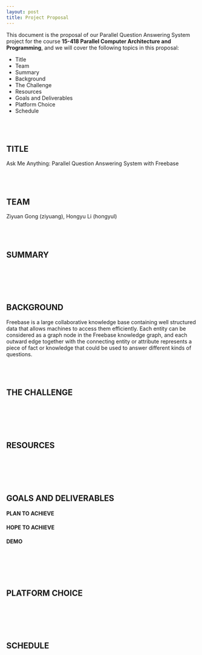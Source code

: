 ```yaml
---
layout: post
title: Project Proposal
---
```


This document is the proposal of our Parallel Question Answering System project for the course **15-418 Parallel Computer Architecture and Programming**, and we will cover the following topics in this proposal:
* Title
* Team
* Summary
* Background
* The Challenge
* Resources
* Goals and Deliverables
* Platform Choice
* Schedule
<br><br><br><br>
  
  
## TITLE
Ask Me Anything: Parallel Question Answering System with Freebase
<br><br><br><br>

## TEAM
Ziyuan Gong (ziyuang), Hongyu Li (hongyul)
<br><br><br><br>

## SUMMARY
<br><br><br><br>


## BACKGROUND
Freebase is a large collaborative knowledge base containing well structured data that allows machines to access them efficiently. Each entity can be considered as a graph node in the Freebase knowledge graph, and each outward edge together with the connecting entity or attribute represents a piece of fact or knowledge that could be used to answer different kinds of questions.
<br><br><br><br>

## THE CHALLENGE
<br><br><br><br>

## RESOURCES
<br><br><br><br>

## GOALS AND DELIVERABLES
#### PLAN TO ACHIEVE

#### HOPE TO ACHIEVE

#### DEMO
<br><br><br><br>

## PLATFORM CHOICE
<br><br><br><br>

## SCHEDULE
<br><br><br><br>
